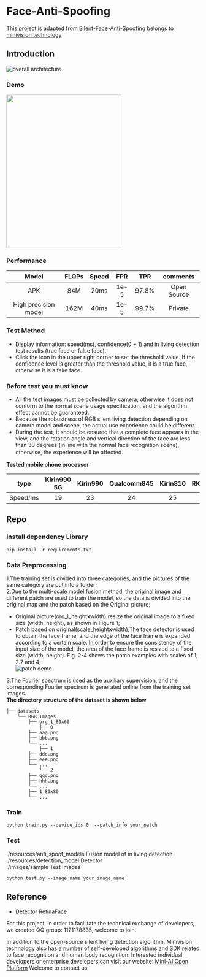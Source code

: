 # Face-Anti-Spoofing 

This project is adapted from [Silent-Face-Anti-Spoofing](https://github.com/minivision-ai/Silent-Face-Anti-Spoofing) belongs to [minivision technology](https://www.minivision.cn/)   

## Introduction
![overall architecture](https://github.com/minivision-ai/Silent-Face-Anti-Spoofing/blob/master/images/framework.jpg)  

### Demo
<img src="./images/demo.gif" width="300" height="400"/>  
 
### Performance  
| Model|FLOPs|Speed| FPR | TPR |comments |
| :------:|:-----:|:-----:| :----: | :----: | :----: |
|   APK |84M| 20ms | 1e-5|97.8%| Open Source|
| High precision model |162M| 40ms| 1e-5 |99.7%| Private |

### Test Method 

- Display information: speed(ms), confidence(0 ~ 1) and in living detection test results (true face or false face).
- Click the icon in the upper right corner to set the threshold value. If the confidence level is greater than the threshold value, it is a true face, otherwise it is a fake face.

### Before test you must know

- All the test images must be collected by camera, otherwise it does not conform to the normal scene usage specification, and the algorithm effect cannot be guaranteed.
- Because the robustness of RGB silent living detection depending on camera model and scene, the actual use experience could be different.
- During the test, it should be ensured that a complete face appears in the view, and the rotation angle and vertical direction of the face are less than 30 degrees (in line with the normal face recognition scene), otherwise, the experience will be affected.　

**Tested mobile phone processor**

|type|Kirin990 5G|Kirin990 |Qualcomm845 |Kirin810 |RK3288 |
| :------:|:-----:|:-----:|:-----:|:-----:|:-----:|
|Speed/ms|19|23|24|25|90|

## Repo
### Install dependency Library  
```
pip install -r requirements.txt
```

### Data Preprocessing
1.The training set is divided into three categories, and the pictures of the same category are put into a folder;  
2.Due to the multi-scale model fusion method, the original image and different patch are used to train the model, so the data is divided into the original map and the patch based on the Original picture;  
- Original picture(org_1_height**x**width),resize the original image to a fixed size (width, height), as shown in Figure 1;  
- Patch based on original(scale_height**x**width),The face detector is used to obtain the face frame, and the edge of the face frame is expanded according to a certain scale. In order to ensure the consistency of the input size of the model, the area of the face frame is resized to a fixed size (width, height). Fig. 2-4 shows the patch examples with scales of 1, 2.7 and 4;  
![patch demo](./images/patch_demo.png)  

3.The Fourier spectrum is used as the auxiliary supervision, and the corresponding Fourier spectrum is generated online from the training set images.  
**The directory structure of the dataset is shown below**
```
├── datasets
    └── RGB_Images
        ├── org_1_80x60
            ├── 0
		├── aaa.png
		├── bbb.png
		└── ...
            ├── 1
		├── ddd.png
		├── eee.png
		└── ...
            └── 2
		├── ggg.png
		├── hhh.png
		└── ...
        ├── 1_80x80
        └── ...
```  
### Train
```
python train.py --device_ids 0  --patch_info your_patch
```  
### Test
 ./resources/anti_spoof_models Fusion model of in living detection  
 ./resources/detection_model Detector  
 ./images/sample Test Images  
 ```
 python test.py --image_name your_image_name
 ```    
## Reference 
- Detector [RetinaFace](https://github.com/deepinsight/insightface/tree/master/RetinaFace)  

For this project, in order to facilitate the technical exchange of developers, we created QQ group: 1121178835, welcome to join.  

In addition to the open-source silent living detection algorithm, Minivision technology also has a number of self-developed algorithms and SDK related to face recognition and human body recognition. Interested individual developers or enterprise developers can visit our website: [Mini-AI Open Platform](https://ai.minivision.cn/)
Welcome to contact us.
